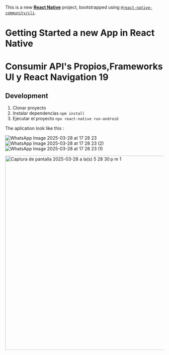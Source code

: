 This is a new [**React Native**](https://reactnative.dev) project, bootstrapped using [`@react-native-community/cli`](https://github.com/react-native-community/cli).

# Getting Started a new App in React Native

# Consumir API's Propios,Frameworks UI y React Navigation 19

## Development
1. Clonar proyecto
2. Instalar dependencias ```npm install```
3. Ejecutar el proyecto ```npx react-native run-android```

The aplication look like this :

![WhatsApp Image 2025-03-28 at 17 28 23](https://github.com/user-attachments/assets/99b64070-18c9-4d9a-b04c-ebeb96c614a5)
![WhatsApp Image 2025-03-28 at 17 28 23 (2)](https://github.com/user-attachments/assets/c891c015-ac27-438a-9697-1bce98150e79)
![WhatsApp Image 2025-03-28 at 17 28 23 (1)](https://github.com/user-attachments/assets/6df89a84-c98c-4af1-8458-9541e4e5477f)

<img width="618" alt="Captura de pantalla 2025-03-28 a la(s) 5 28 30 p m  1" src="https://github.com/user-attachments/assets/ea970b0d-5949-4e01-906a-4eb393f71a86" />
